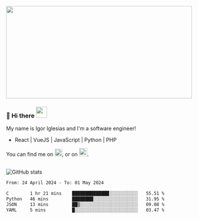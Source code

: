 <img src="https://c.tenor.com/KjVxfRrrncUAAAAd/matrix.gif" width="100%" height="250px">

### 🔭 Hi there <img src="https://raw.githubusercontent.com/MartinHeinz/MartinHeinz/master/wave.gif" width="30px">


My name is Igor Iglesias and I'm a software engineer!
<br>

<ul>
  <li> React | VueJS | JavaScript | Python | PHP </li>
</ul>
You can find me on <a href="https://twitter.com/IgorIglesias5"><img src="https://i.imgur.com/JLLlB5S.png" width="20px"></a>, or on <a href="https://www.linkedin.com/in/igor-iglesias-62478428/"><img src="https://i.imgur.com/PXyIkWx.png" width="22px"></a>.

<br>
<br>

![GitHub stats](https://github-readme-stats.vercel.app/api?username=igoiglesias&show_icons=true&count_private=true&theme=chartreuse-dark&hide_title=true)

<!--START_SECTION:waka-->

```txt
From: 24 April 2024 - To: 01 May 2024

C        1 hr 21 mins    ██████████████░░░░░░░░░░░   55.51 %
Python   46 mins         ████████░░░░░░░░░░░░░░░░░   31.95 %
JSON     13 mins         ██▒░░░░░░░░░░░░░░░░░░░░░░   09.08 %
YAML     5 mins          █░░░░░░░░░░░░░░░░░░░░░░░░   03.47 %
```

<!--END_SECTION:waka-->
